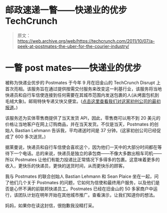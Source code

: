# 邮政速递一瞥——快递业的优步 TechCrunch

> 原文：<https://web.archive.org/web/https://techcrunch.com/2011/10/07/a-peek-at-postmates-the-uber-for-the-courier-industry/>

# 一瞥 post mates——快递业的优步

被称为快递业优步的 Postmates 于今年 9 月在旧金山的 TechCrunch Disrupt 上首次亮相。该服务旨在通过提供按需交付服务来改变这一利基行业，该服务将当地快递员和自行车信使连接到任何需要在其城市范围内发送包裹的人(从烤面包机到毛绒大象)。邮局特快专递又快又便宜。([点击这里查看我们对这家初创公司的最初报道](https://web.archive.org/web/20230203174740/https://techcrunch.com/2011/09/13/local-messenger-postmates-aims-to-be-the-uber-of-packages-and-more/)。)

该服务还为实体零售商提供了当天发货 API，因此，零售商可以用不到 20 美元的价格让当地客户在网上订购商品，并在当天发货。不仅是当天，Postmates 的创始人 Bastian Lehmann 告诉我，平均递送时间是 37 分钟。(这家初创公司已经促成了 600 多次送货。)

据莱曼说，快递员和自行车信使会喜欢这个，因为他们一天中的大部分时间都在等待下一个电话。总的来说，快递员是独立的承包商——不像大多数出租车司机——所以 Postmates 让他们有能力投递比正常情况下多得多的包裹。这意味着更多的收入，更快乐的快递员，更快的送货时间，从而更快乐的顾客。

我与 Postmates 的联合创始人 Bastian Lehmann 和 Sean Plaice 坐在一起，问了他们几个关于 Postmates 的问题，它如何为信使和最终用户服务，以及他们是否是心怀不满的前联邦快递员工。Postmates 已经在旧金山的 50 多家商户中运行，该团队计划在明年开始在其他城市推广。查看演示，让我们知道你的想法。

妈妈，如果你在读这封信，很抱歉我没精打采。